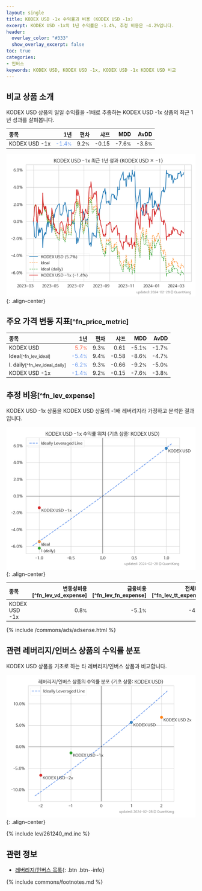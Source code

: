 ```yaml
---
layout: single
title: KODEX USD -1x 수익률과 비용 (KODEX USD -1x)
excerpt: KODEX USD -1x의 1년 수익률은 -1.4%, 추정 비용은 -4.2%입니다.
header:
  overlay_color: "#333"
  show_overlay_excerpt: false
toc: true
categories:
- 인버스
keywords: KODEX USD, KODEX USD -1x, KODEX USD -1x KODEX USD 비교
---
```


## 비교 상품 소개


KODEX USD 상품의 일일 수익률을 -1배로 추종하는 KODEX USD -1x 상품의 최근 1년 성과를 살펴봅니다.





| **종목** | **1년** | **편차** | **샤프** | **MDD** | **AvDD** |
| :------------ | ------: | -----------: | -------: | ------: | -------: |
| KODEX USD -1x | <span style="color: cornflowerblue">-1.4<small>%</small></span> | 9.2<small>%</small> | -0.15 | -7.6<small>%</small> | -3.8<small>%</small> |

<!-- more -->


![KODEX USD -1x](/lev/images/261270.png){: .align-center}


## 주요 가격 변동 지표<small>[^fn_price_metric]</small>


| **종목** | **1년** | **편차** | **샤프** | **MDD** | **AvDD** |
| :------------ | ------: | -----------: | -------: | ------: | -------: |
| KODEX USD | <span style="color: tomato">5.7<small>%</small></span> | 9.3<small>%</small> | 0.61 | -5.1<small>%</small> | -1.7<small>%</small> |
| Ideal<small>[^fn_lev_ideal]</small> | <span style="color: cornflowerblue">-5.4<small>%</small></span> | 9.4<small>%</small> | -0.58 | -8.6<small>%</small> | -4.7<small>%</small> |
| I. daily<small>[^fn_lev_ideal_daily]</small> | <span style="color: cornflowerblue">-6.2<small>%</small></span> | 9.3<small>%</small> | -0.66 | -9.2<small>%</small> | -5.0<small>%</small> |
| KODEX USD -1x | <span style="color: cornflowerblue">-1.4<small>%</small></span> | 9.2<small>%</small> | -0.15 | -7.6<small>%</small> | -3.8<small>%</small> |


## 추정 비용<small>[^fn_lev_expense]</small><a id="expense"></a>

KODEX USD -1x 상품을 KODEX USD 상품의 -1배 레버리지라 가정하고 분석한 결과입니다.

![KODEX USD -1x](/lev/images/261270_ideal.png){: .align-center}

| **종목** | **변동성비용**[^fn_lev_vd_expense] | **금융비용**[^fn_lev_fn_expense] | **전체비용**[^fn_lev_tt_expense] |
| :------------ | ------: | -----------: | -------: |
| KODEX USD -1x | 0.8<small>%</small> | -5.1<small>%</small> | -4.2<small>%</small> |

{% include /commons/ads/adsense.html %}



## 관련 레버리지/인버스 상품의 수익률 분포

KODEX USD 상품을 기초로 하는 타 레버리지/인버스 상품과 비교합니다.

![KODEX USD](/lev/images/261240_ideal.png){: .align-center}

{% include lev/261240_md.inc %}


## 관련 정보

- [레버리지/인버스 목록](/lev/){: .btn .btn--info}

{% include commons/footnotes.md %}